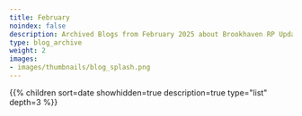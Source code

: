 ```yaml
---
title: February
noindex: false
description: Archived Blogs from February 2025 about Brookhaven RP Updates, exciting news, and new findings
type: blog_archive
weight: 2
images:
- images/thumbnails/blog_splash.png
---
```




{{% children sort=date showhidden=true description=true type="list" depth=3 %}}

